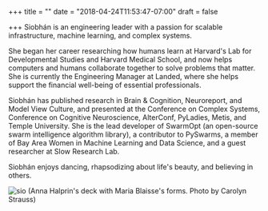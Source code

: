 +++
title = ""
date = "2018-04-24T11:53:47-07:00"
draft = false

+++
Siobhán is an engineering leader with a passion for scalable infrastructure, 
machine learning, and complex systems.

She began her career researching how humans learn at Harvard's Lab for
Developmental Studies and Harvard Medical School, and now helps computers
and humans collaborate together to solve problems that matter. She is currently 
the Engineering Manager at Landed, where she helps support the financial 
well-being of essential professionals.

Siobhán has published research in Brain & Cognition, Neuroreport, and
Model View Culture, and presented at the Conference on Complex Systems,
Conference on Cognitive Neuroscience, AlterConf, PyLadies, Metis, and
Temple University. She is the lead developer of SwarmOpt (an open-source swarm 
intelligence algorithm library), a contributor to PySwarms, a member of Bay Area 
Women in Machine Learning and Data Science, and a guest researcher at Slow Research Lab.

Siobhán enjoys dancing, rhapsodizing about life's beauty, and believing in others.

![sio](skc_blaisse.jpg)
(Anna Halprin's deck with Maria Blaisse's forms. Photo by Carolyn Strauss)
